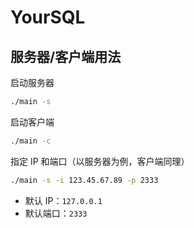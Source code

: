 # YourSQL

## 服务器/客户端用法

启动服务器

```bash
./main -s
```

启动客户端

```bash
./main -c
```

指定 IP 和端口（以服务器为例，客户端同理）

```bash
./main -s -i 123.45.67.89 -p 2333
```

* 默认 IP：`127.0.0.1`
* 默认端口：`2333`
